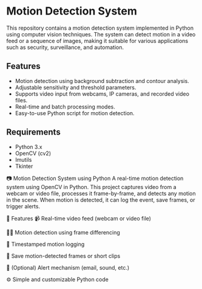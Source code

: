 # Motion Detection System

This repository contains a motion detection system implemented in Python using computer vision techniques. The system can detect motion in a video feed or a sequence of images, making it suitable for various applications such as security, surveillance, and automation.

## Features

- Motion detection using background subtraction and contour analysis.
- Adjustable sensitivity and threshold parameters.
- Supports video input from webcams, IP cameras, and recorded video files.
- Real-time and batch processing modes.
- Easy-to-use Python script for motion detection.

## Requirements

- Python 3.x
- OpenCV (cv2)
- Imutils
- Tkinter

📷 Motion Detection System using Python
A real-time motion detection system using OpenCV in Python. This project captures video from a webcam or video file, processes it frame-by-frame, and detects any motion in the scene. When motion is detected, it can log the event, save frames, or trigger alerts.

🔧 Features
📹 Real-time video feed (webcam or video file)

🕵️‍♂️ Motion detection using frame differencing

📝 Timestamped motion logging

💾 Save motion-detected frames or short clips

🔔 (Optional) Alert mechanism (email, sound, etc.)

⚙️ Simple and customizable Python code